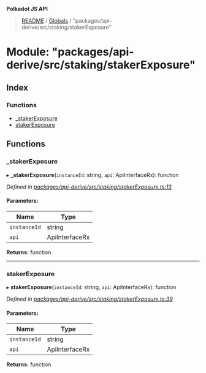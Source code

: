 **Polkadot JS API**

> [README](../README.md) / [Globals](../globals.md) / "packages/api-derive/src/staking/stakerExposure"

# Module: "packages/api-derive/src/staking/stakerExposure"

## Index

### Functions

* [\_stakerExposure](_packages_api_derive_src_staking_stakerexposure_.md#_stakerexposure)
* [stakerExposure](_packages_api_derive_src_staking_stakerexposure_.md#stakerexposure)

## Functions

### \_stakerExposure

▸ **_stakerExposure**(`instanceId`: string, `api`: ApiInterfaceRx): function

*Defined in [packages/api-derive/src/staking/stakerExposure.ts:13](https://github.com/polkadot-js/api/blob/0c4cc51f7/packages/api-derive/src/staking/stakerExposure.ts#L13)*

#### Parameters:

Name | Type |
------ | ------ |
`instanceId` | string |
`api` | ApiInterfaceRx |

**Returns:** function

___

### stakerExposure

▸ **stakerExposure**(`instanceId`: string, `api`: ApiInterfaceRx): function

*Defined in [packages/api-derive/src/staking/stakerExposure.ts:39](https://github.com/polkadot-js/api/blob/0c4cc51f7/packages/api-derive/src/staking/stakerExposure.ts#L39)*

#### Parameters:

Name | Type |
------ | ------ |
`instanceId` | string |
`api` | ApiInterfaceRx |

**Returns:** function
